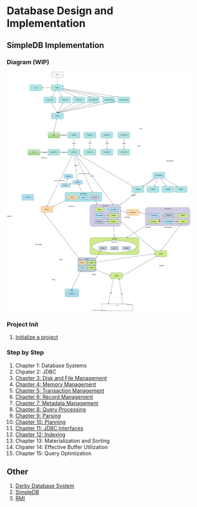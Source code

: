 # Database Design and Implementation

## SimpleDB Implementation

### Diagram (WIP)

![](simpledb/docs/simpledb.drawio.svg)
### Project Init
1. [Initialize a project](simpledb/docs/00-initialize-project.md)
### Step by Step
1. Chapter 1: Database Systems
1. Chpater 2: JDBC
1. [Chapter 3: Disk and File Management](simpledb/docs/03-disk-file-management.md)
1. [Chapter 4: Memory Management](simpledb/docs/04-memory-management.md)
1. [Chapter 5: Transaction Management](simpledb/docs/05-transaction-management.md)
1. [Chapter 6: Record Management](simpledb/docs/06-record-management.md)
1. [Chapter 7: Metadata Management](simpledb/docs/07-metadata-management.md)
1. [Chapter 8: Query Processing](simpledb/docs/08-query-processing.md)
1. [Chapter 9: Parsing](simpledb/docs/09-parsing.md)
1. [Chapter 10: Planning](simpledb/docs/10-planning.md)
1. [Chapter 11: JDBC Interfaces](simpledb/docs/11-jdbc-interfaces.md)
1. [Chapter 12: Indexing](simpledb/docs/12-indexing.md)
1. Chapter 13: Materialization and Sorting
1. Chpater 14: Effective Buffer Utilization
1. Chapter 15: Query Optimization


## Other

1. [Derby Database System](docs/01-database-systems/02-derbydatabase-system)
1. [SimpleDB](docs/01-database-systems/04-simpledb/README.md)
1. [RMI](rmi/README.md)
